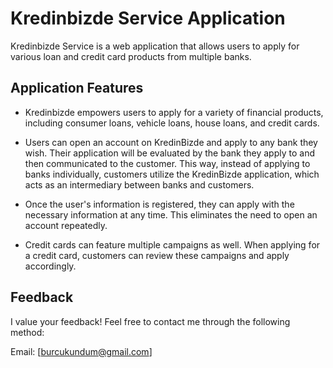 
# Kredinbizde Service Application

Kredinbizde Service is a web application that allows users to apply for various loan and credit card products from multiple banks.


## Application Features

- Kredinbizde empowers users to apply for a variety of financial products, including consumer loans, vehicle loans, house loans, and credit cards.

- Users can open an account on KredinBizde and apply to any bank they wish. Their application will be evaluated by the bank they apply to and then communicated to the customer. This way, instead of applying to banks individually, customers utilize the KredinBizde application, which acts as an intermediary between banks and customers.

- Once the user's information is registered, they can apply with the necessary information at any time. This eliminates the need to open an account repeatedly.

- Credit cards can feature multiple campaigns as well. When applying for a credit card, customers can review these campaigns and apply accordingly.

  
## Feedback

I value your feedback! Feel free to contact me through the following method:

Email: [burcukundum@gmail.com]

  